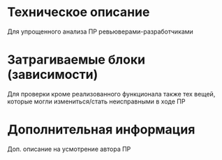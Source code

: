 # Техническое описание

Для упрощенного анализа ПР ревьюверами-разработчиками

# Затрагиваемые блоки (зависимости)

Для проверки кроме реализованного функционала также тех вещей, которые могли измениться/стать неисправными в ходе ПР

# Дополнительная информация

Доп. описание на усмотрение автора ПР
